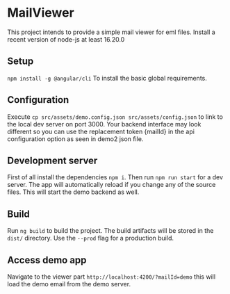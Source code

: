 # MailViewer

This project intends to provide a simple mail viewer for eml files. Install a recent version of node-js at least 16.20.0

## Setup

`npm install -g @angular/cli` To install the basic global requirements.

## Configuration

Execute `cp src/assets/demo.config.json src/assets/config.json` to link to the local dev server on port 3000. Your backend interface may look different so you can use the replacement token {mailId} in the api configuration option as seen in demo2 json file.

## Development server

First of all install the dependencies `npm i`. Then run `npm run start` for a dev server. The app will automatically reload if you change any of the source files. This will start the demo backend as well.


## Build

Run `ng build` to build the project. The build artifacts will be stored in the `dist/` directory. Use the `--prod` flag for a production build.

## Access demo app

Navigate to the viewer part `http://localhost:4200/?mailId=demo` this will load the demo email from the demo server.
